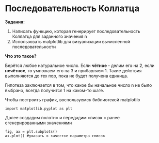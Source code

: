 # Последовательность Коллатца

**Задания:**  

1. Написать функцию, которая генерирует 
последовательность Коллатца для заданного значения n
2. Использовать matplotlib для визуализации вычисленной
последовательности

**Что это такое?**

Берётся любое натуральное число. Если **чётное** - 
делим его на 2, если **нечётное**, то умножаем его на 3 и
прибавляем 1. Такие действия выполняются до тех пор,
пока не будет получена единица.

Гипотеза заключается в том, что какое бы начальное
число n не было выбрано, всегда получится 1 на каком-то
шаге.

Чтобы построить график, воспользуемся библиотекой
matplotlib

```
import matplotlib.pyplot as plt
```

Далее создадим полотно и передадим список с ранее
сгенерированными значениями

```
fig, ax = plt.subplots()
ax.plot() #указать в качестве параметра список
```


